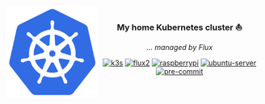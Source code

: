 <div align="center">

<img src="https://github.com/kubernetes/kubernetes/blob/master/logo/logo_with_border.png" align="left" width="180px" height="180px"/>

</div>

<div align="center">

### My home Kubernetes cluster :sailboat:
_... managed by Flux_

</div>

<div align="center">

[![k3s](https://img.shields.io/badge/k3s-v1.22.3-yellow?style=for-the-badge&logo=kubernetes)](https://k3s.io/)
[![flux2](https://img.shields.io/badge/flux2-v0.24.0-blue?style=for-the-badge)](https://fluxcd.io/)
[![raspberrypi](https://img.shields.io/badge/Raspberry_Pi-8x_Model_4B_(4GB)-A22846?logo=raspberrypi&logoColor=A22846&style=for-the-badge)](https://www.raspberrypi.org/)
[![ubuntu-server](https://img.shields.io/badge/ubuntu_server-21.10-E95420?logo=ubuntu&logoColor=E95420&style=for-the-badge)](https://ubuntu.com/download/raspberry-pi)
[![pre-commit](https://img.shields.io/badge/pre--commit-enabled-brightgreen?logo=pre-commit&style=for-the-badge)](https://github.com/pre-commit/pre-commit)

</div>
